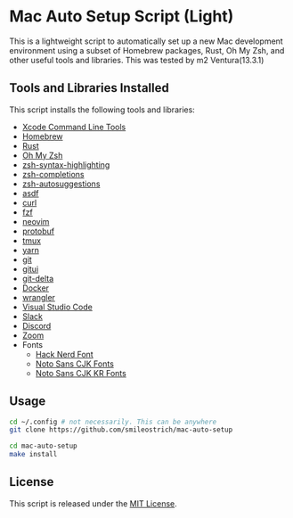 # Mac Auto Setup Script (Light)
This is a lightweight script to automatically set up a new Mac development environment using a subset of Homebrew packages, Rust, Oh My Zsh, and other useful tools and libraries.
This was tested by m2 Ventura(13.3.1)


## Tools and Libraries Installed
This script installs the following tools and libraries:

- [Xcode Command Line Tools](https://developer.apple.com/xcode/resources/)
- [Homebrew](https://brew.sh/)
- [Rust](https://www.rust-lang.org/)
- [Oh My Zsh](https://ohmyz.sh/)
- [zsh-syntax-highlighting](https://github.com/zsh-users/zsh-syntax-highlighting)
- [zsh-completions](https://github.com/zsh-users/zsh-completions)
- [zsh-autosuggestions](https://github.com/zsh-users/zsh-autosuggestions)
- [asdf](https://asdf-vm.com/)
- [curl](https://curl.se/)
- [fzf](https://github.com/junegunn/fzf)
- [neovim](https://neovim.io/)
- [protobuf](https://developers.google.com/protocol-buffers)
- [tmux](https://github.com/tmux/tmux)
- [yarn](https://yarnpkg.com/)
- [git](https://git-scm.com/)
- [gitui](https://github.com/extrawurst/gitui)
- [git-delta](https://github.com/dandavison/delta)
- [Docker](https://www.docker.com/)
- [wrangler](https://developers.cloudflare.com/workers/wrangler/)
- [Visual Studio Code](https://code.visualstudio.com/)
- [Slack](https://slack.com/)
- [Discord](https://discord.com/)
- [Zoom](https://zoom.us/)
- Fonts
  - [Hack Nerd Font](https://github.com/ryanoasis/nerd-fonts/tree/master/patched-fonts/Hack)
  - [Noto Sans CJK Fonts](https://www.google.com/get/noto/help/cjk/)
  - [Noto Sans CJK KR Fonts](https://www.google.com/get/noto/help/cjk/)


## Usage
```bash
cd ~/.config # not necessarily. This can be anywhere
git clone https://github.com/smileostrich/mac-auto-setup

cd mac-auto-setup
make install
```


## License
This script is released under the [MIT License](LICENSE).
